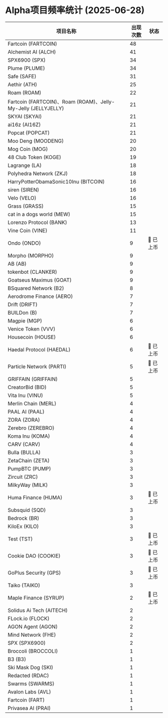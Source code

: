 # Alpha项目频率统计 (2025-06-28)

| 项目名称 | 出现次数 | 状态 |
| --- | --- | --- |
| Fartcoin (FARTCOIN) | 48 |  |
| Alchemist AI (ALCH) | 41 |  |
| SPX6900 (SPX) | 34 |  |
| Plume (PLUME) | 34 |  |
| Safe (SAFE) | 31 |  |
| Aethir (ATH) | 25 |  |
| Roam (ROAM) | 22 |  |
| Fartcoin (FARTCOIN)、Roam (ROAM)、Jelly-My-Jelly (JELLYJELLY) | 21 |  |
| SKYAI (SKYAI) | 21 |  |
| ai16z (AI16Z) | 21 |  |
| Popcat (POPCAT) | 21 |  |
| Moo Deng (MOODENG) | 20 |  |
| Mog Coin (MOG) | 20 |  |
| 48 Club Token (KOGE) | 19 |  |
| Lagrange (LA) | 18 |  |
| Polyhedra Network (ZKJ) | 18 |  |
| HarryPotterObamaSonic10Inu (BITCOIN) | 16 |  |
| siren (SIREN) | 16 |  |
| Velo (VELO) | 16 |  |
| Grass (GRASS) | 15 |  |
| cat in a dogs world (MEW) | 15 |  |
| Lorenzo Protocol (BANK) | 13 |  |
| Vine Coin (VINE) | 11 |  |
| Ondo (ONDO) | 9 | 🔔 已上币 |
| Morpho (MORPHO) | 9 |  |
| AB (AB) | 9 |  |
| tokenbot (CLANKER) | 9 |  |
| Goatseus Maximus (GOAT) | 9 |  |
| BSquared Network (B2) | 8 |  |
| Aerodrome Finance (AERO) | 7 |  |
| Drift (DRIFT) | 7 |  |
| BUILDon (B) | 7 |  |
| Magpie (MGP) | 6 |  |
| Venice Token (VVV) | 6 |  |
| Housecoin (HOUSE) | 6 |  |
| Haedal Protocol (HAEDAL) | 6 | 🔔 已上币 |
| Particle Network (PARTI) | 5 | 🔔 已上币 |
| GRIFFAIN (GRIFFAIN) | 5 |  |
| CreatorBid (BID) | 5 |  |
| Vita Inu (VINU) | 5 |  |
| Merlin Chain (MERL) | 4 |  |
| PAAL AI (PAAL) | 4 |  |
| ZORA (ZORA) | 4 |  |
| Zerebro (ZEREBRO) | 4 |  |
| Koma Inu (KOMA) | 4 |  |
| CARV (CARV) | 4 |  |
| Bulla (BULLA) | 3 |  |
| ZetaChain (ZETA) | 3 |  |
| PumpBTC (PUMP) | 3 |  |
| Zircuit (ZRC) | 3 |  |
| MilkyWay (MILK) | 3 |  |
| Huma Finance (HUMA) | 3 | 🔔 已上币 |
| Subsquid (SQD) | 3 |  |
| Bedrock (BR) | 3 |  |
| KiloEx (KILO) | 3 |  |
| Test (TST) | 3 | 🔔 已上币 |
| Cookie DAO (COOKIE) | 3 | 🔔 已上币 |
| GoPlus Security (GPS) | 3 | 🔔 已上币 |
| Taiko (TAIKO) | 3 |  |
| Maple Finance (SYRUP) | 2 | 🔔 已上币 |
| Solidus Ai Tech (AITECH) | 2 |  |
| FLock.io (FLOCK) | 2 |  |
| AGON Agent (AGON) | 2 |  |
| Mind Network (FHE) | 2 |  |
| SPX (SPX6900) | 2 |  |
| Broccoli (BROCCOLI) | 1 |  |
| B3 (B3) | 1 |  |
| Ski Mask Dog (SKI) | 1 |  |
| Redacted (RDAC) | 1 |  |
| Swarms (SWARMS) | 1 |  |
| Avalon Labs (AVL) | 1 |  |
| Fartcoin (FART) | 1 |  |
| Privasea AI (PRAI) | 1 |  |

